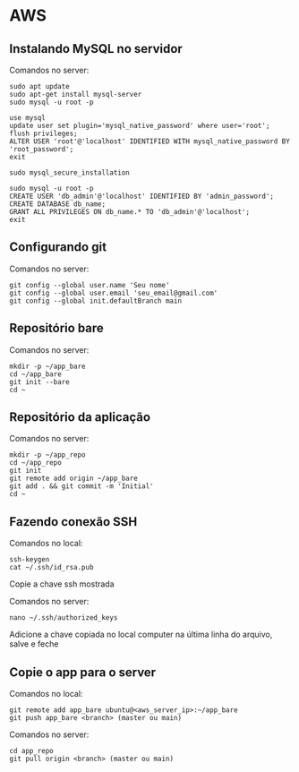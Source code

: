 # AWS

## Instalando MySQL no servidor

Comandos no server:

    sudo apt update
    sudo apt-get install mysql-server
    sudo mysql -u root -p 

    use mysql 
    update user set plugin='mysql_native_password' where user='root';
    flush privileges; 
    ALTER USER 'root'@'localhost' IDENTIFIED WITH mysql_native_password BY 'root_password';
    exit

    sudo mysql_secure_installation

    sudo mysql -u root -p
    CREATE USER 'db_admin'@'localhost' IDENTIFIED BY 'admin_password';
    CREATE DATABASE db_name;
    GRANT ALL PRIVILEGES ON db_name.* TO 'db_admin'@'localhost';
    exit

## Configurando git

Comandos no server:

    git config --global user.name 'Seu nome'
    git config --global user.email 'seu_email@gmail.com'
    git config --global init.defaultBranch main

## Repositório bare

Comandos no server:

    mkdir -p ~/app_bare
    cd ~/app_bare
    git init --bare
    cd ~

## Repositório da aplicação

Comandos no server:

    mkdir -p ~/app_repo
    cd ~/app_repo
    git init
    git remote add origin ~/app_bare
    git add . && git commit -m 'Initial'
    cd ~

## Fazendo conexão SSH

Comandos no local:

    ssh-keygen
    cat ~/.ssh/id_rsa.pub

Copie a chave ssh mostrada

Comandos no server:

    nano ~/.ssh/authorized_keys

Adicione a chave copiada no local computer na última linha do arquivo, salve e feche

## Copie o app para o server

Comandos no local:

    git remote add app_bare ubuntu@<aws_server_ip>:~/app_bare
    git push app_bare <branch> (master ou main)

Comandos no server:

    cd app_repo
    git pull origin <branch> (master ou main)
